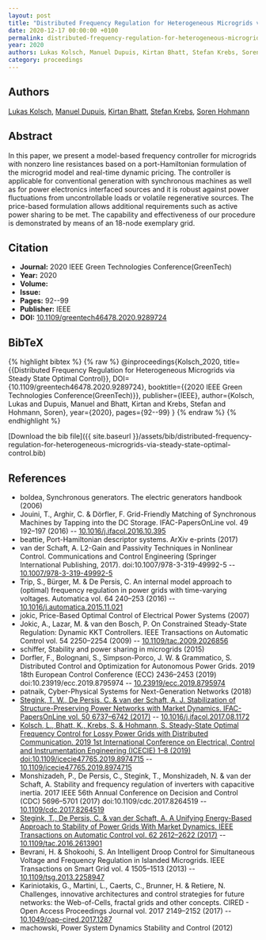 ```yaml
---
layout: post
title: "Distributed Frequency Regulation for Heterogeneous Microgrids via Steady State Optimal Control"
date: 2020-12-17 00:00:00 +0100
permalink: distributed-frequency-regulation-for-heterogeneous-microgrids-via-steady-state-optimal-control
year: 2020
authors: Lukas Kolsch, Manuel Dupuis, Kirtan Bhatt, Stefan Krebs, Soren Hohmann
category: proceedings
---
```

 
## Authors
[Lukas Kolsch](authors/lukas-kolsch), [Manuel Dupuis](authors/manuel-dupuis), [Kirtan Bhatt](authors/kirtan-bhatt), [Stefan Krebs](authors/stefan-krebs), [Soren Hohmann](authors/soren-hohmann)
 
## Abstract
In this paper, we present a model-based frequency controller for microgrids with nonzero line resistances based on a port-Hamiltonian formulation of the microgrid model and real-time dynamic pricing. The controller is applicable for conventional generation with synchronous machines as well as for power electronics interfaced sources and it is robust against power fluctuations from uncontrollable loads or volatile regenerative sources. The price-based formulation allows additional requirements such as active power sharing to be met. The capability and effectiveness of our procedure is demonstrated by means of an 18-node exemplary grid.
 
## Citation
- **Journal:** 2020 IEEE Green Technologies Conference(GreenTech)
- **Year:** 2020
- **Volume:** 
- **Issue:** 
- **Pages:** 92--99
- **Publisher:** IEEE
- **DOI:** [10.1109/greentech46478.2020.9289724](https://doi.org/10.1109/greentech46478.2020.9289724)
 
## BibTeX
{% highlight bibtex %}
{% raw %}
@inproceedings{Kolsch_2020,
  title={{Distributed Frequency Regulation for Heterogeneous Microgrids via Steady State Optimal Control}},
  DOI={10.1109/greentech46478.2020.9289724},
  booktitle={{2020 IEEE Green Technologies Conference(GreenTech)}},
  publisher={IEEE},
  author={Kolsch, Lukas and Dupuis, Manuel and Bhatt, Kirtan and Krebs, Stefan and Hohmann, Soren},
  year={2020},
  pages={92--99}
}
{% endraw %}
{% endhighlight %}
 
[Download the bib file]({{ site.baseurl }}/assets/bib/distributed-frequency-regulation-for-heterogeneous-microgrids-via-steady-state-optimal-control.bib)
 
## References
- boldea, Synchronous generators. The electric generators handbook (2006)
- Jouini, T., Arghir, C. & Dörfler, F. Grid-Friendly Matching of Synchronous Machines by Tapping into the DC Storage. IFAC-PapersOnLine vol. 49 192–197 (2016) -- [10.1016/j.ifacol.2016.10.395](https://doi.org/10.1016/j.ifacol.2016.10.395)
- beattie, Port-Hamiltonian descriptor systems. ArXiv e-prints (2017)
- van der Schaft, A. L2-Gain and Passivity Techniques in Nonlinear Control. Communications and Control Engineering (Springer International Publishing, 2017). doi:10.1007/978-3-319-49992-5 -- [10.1007/978-3-319-49992-5](https://doi.org/10.1007/978-3-319-49992-5)
- Trip, S., Bürger, M. & De Persis, C. An internal model approach to (optimal) frequency regulation in power grids with time-varying voltages. Automatica vol. 64 240–253 (2016) -- [10.1016/j.automatica.2015.11.021](https://doi.org/10.1016/j.automatica.2015.11.021)
- jokic, Price-Based Optimal Control of Electrical Power Systems (2007)
- Jokic, A., Lazar, M. & van den Bosch, P. On Constrained Steady-State Regulation: Dynamic KKT Controllers. IEEE Transactions on Automatic Control vol. 54 2250–2254 (2009) -- [10.1109/tac.2009.2026856](https://doi.org/10.1109/tac.2009.2026856)
- schiffer, Stability and power sharing in microgrids (2015)
- Dorfler, F., Bolognani, S., Simpson-Porco, J. W. & Grammatico, S. Distributed Control and Optimization for Autonomous Power Grids. 2019 18th European Control Conference (ECC) 2436–2453 (2019) doi:10.23919/ecc.2019.8795974 -- [10.23919/ecc.2019.8795974](https://doi.org/10.23919/ecc.2019.8795974)
- patnaik, Cyber-Physical Systems for Next-Generation Networks (2018)
- [Stegink, T. W., De Persis, C. & van der Schaft, A. J. Stabilization of Structure-Preserving Power Networks with Market Dynamics. IFAC-PapersOnLine vol. 50 6737–6742 (2017)](stabilization-of-structure-preserving-power-networks-with-market-dynamics) -- [10.1016/j.ifacol.2017.08.1172](https://doi.org/10.1016/j.ifacol.2017.08.1172)
- [Kolsch, L., Bhatt, K., Krebs, S. & Hohmann, S. Steady-State Optimal Frequency Control for Lossy Power Grids with Distributed Communication. 2019 1st International Conference on Electrical, Control and Instrumentation Engineering (ICECIE) 1–8 (2019) doi:10.1109/icecie47765.2019.8974715](steady-state-optimal-frequency-control-for-lossy-power-grids-with-distributed-communication) -- [10.1109/icecie47765.2019.8974715](https://doi.org/10.1109/icecie47765.2019.8974715)
- Monshizadeh, P., De Persis, C., Stegink, T., Monshizadeh, N. & van der Schaft, A. Stability and frequency regulation of inverters with capacitive inertia. 2017 IEEE 56th Annual Conference on Decision and Control (CDC) 5696–5701 (2017) doi:10.1109/cdc.2017.8264519 -- [10.1109/cdc.2017.8264519](https://doi.org/10.1109/cdc.2017.8264519)
- [Stegink, T., De Persis, C. & van der Schaft, A. A Unifying Energy-Based Approach to Stability of Power Grids With Market Dynamics. IEEE Transactions on Automatic Control vol. 62 2612–2622 (2017)](a-unifying-energy-based-approach-to-stability-of-power-grids-with-market-dynamics) -- [10.1109/tac.2016.2613901](https://doi.org/10.1109/tac.2016.2613901)
- Bevrani, H. & Shokoohi, S. An Intelligent Droop Control for Simultaneous Voltage and Frequency Regulation in Islanded Microgrids. IEEE Transactions on Smart Grid vol. 4 1505–1513 (2013) -- [10.1109/tsg.2013.2258947](https://doi.org/10.1109/tsg.2013.2258947)
- Kariniotakis, G., Martini, L., Caerts, C., Brunner, H. & Retiere, N. Challenges, innovative architectures and control strategies for future networks: the Web-of-Cells, fractal grids and other concepts. CIRED - Open Access Proceedings Journal vol. 2017 2149–2152 (2017) -- [10.1049/oap-cired.2017.1287](https://doi.org/10.1049/oap-cired.2017.1287)
- machowski, Power System Dynamics Stability and Control (2012)

